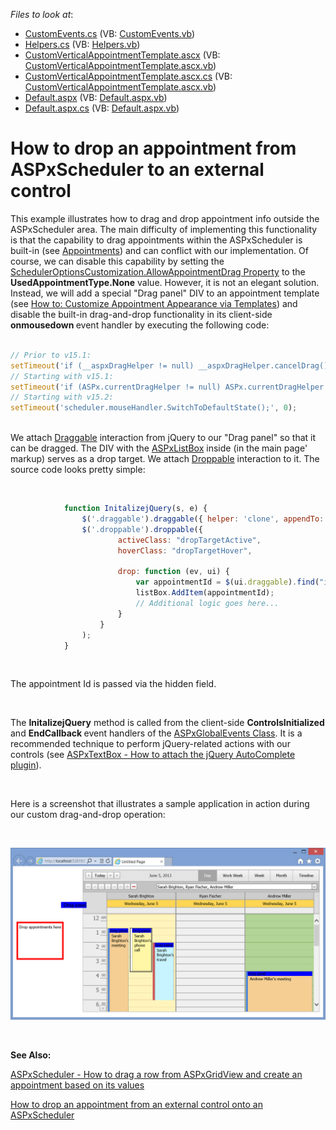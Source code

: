 <!-- default file list -->
*Files to look at*:

* [CustomEvents.cs](./CS/App_Code/CustomEvents.cs) (VB: [CustomEvents.vb](./VB/App_Code/CustomEvents.vb))
* [Helpers.cs](./CS/App_Code/Helpers.cs) (VB: [Helpers.vb](./VB/App_Code/Helpers.vb))
* [CustomVerticalAppointmentTemplate.ascx](./CS/CustomForms/CustomVerticalAppointmentTemplate.ascx) (VB: [CustomVerticalAppointmentTemplate.ascx.vb](./VB/CustomForms/CustomVerticalAppointmentTemplate.ascx.vb))
* [CustomVerticalAppointmentTemplate.ascx.cs](./CS/CustomForms/CustomVerticalAppointmentTemplate.ascx.cs) (VB: [CustomVerticalAppointmentTemplate.ascx.vb](./VB/CustomForms/CustomVerticalAppointmentTemplate.ascx.vb))
* [Default.aspx](./CS/Default.aspx) (VB: [Default.aspx.vb](./VB/Default.aspx.vb))
* [Default.aspx.cs](./CS/Default.aspx.cs) (VB: [Default.aspx.vb](./VB/Default.aspx.vb))
<!-- default file list end -->
# How to drop an appointment from ASPxScheduler to an external control


<p>This example illustrates how to drag and drop appointment info outside the ASPxScheduler area. The main difficulty of implementing this functionality is that the capability to drag appointments within the ASPxScheduler is built-in (see <a href="http://documentation.devexpress.com/#AspNet/CustomDocument3823">Appointments</a>) and can conflict with our implementation. Of course, we can disable this capability by setting the <a href="http://documentation.devexpress.com/#CoreLibraries/DevExpressXtraSchedulerSchedulerOptionsCustomization_AllowAppointmentDragtopic">SchedulerOptionsCustomization.AllowAppointmentDrag Property</a> to the <strong>UsedAppointmentType.None</strong> value. However, it is not an elegant solution. Instead, we will add a special "Drag panel" DIV to an appointment template (see <a href="http://documentation.devexpress.com/#AspNet/CustomDocument4220">How to: Customize Appointment Appearance via Templates</a>) and disable the built-in drag-and-drop functionality in its client-side <strong>onmousedown </strong>event handler by executing the following code:<br><br></p>


```js
// Prior to v15.1:
setTimeout('if (__aspxDragHelper != null) __aspxDragHelper.cancelDrag();', 0);
// Starting with v15.1:
setTimeout('if (ASPx.currentDragHelper != null) ASPx.currentDragHelper.cancelDrag();', 0);
// Starting with v15.2:
setTimeout('scheduler.mouseHandler.SwitchToDefaultState();', 0);
```


<p><br>We attach <a href="http://jqueryui.com/draggable/">Draggable</a> interaction from jQuery to our "Drag panel" so that it can be dragged. The DIV with the <a href="http://documentation.devexpress.com/#AspNet/clsDevExpressWebASPxEditorsASPxListBoxtopic">ASPxListBox</a> inside (in the main page' markup) serves as a drop target. We attach <a href="http://jqueryui.com/droppable/">Droppable</a> interaction to it. The source code looks pretty simple:</p>
<p> </p>


```js
            function InitalizejQuery(s, e) {
                $('.draggable').draggable({ helper: 'clone', appendTo: 'body', zIndex: 100 });
                $('.droppable').droppable({
                        activeClass: "dropTargetActive",
                        hoverClass: "dropTargetHover",
                        
                        drop: function (ev, ui) {
                            var appointmentId = $(ui.draggable).find("input[type='hidden']").val();
                            listBox.AddItem(appointmentId);
                            // Additional logic goes here...
                        }
                    }
                );
            }
```


<p> </p>
<p>The appointment Id is passed via the hidden field.</p>
<p> </p>
<p>The <strong>InitalizejQuery</strong> method is called from the client-side <strong>ControlsInitialized </strong>and <strong>EndCallback </strong>event handlers of the <a href="http://documentation.devexpress.com/#AspNet/clsDevExpressWebASPxGlobalEventsASPxGlobalEventstopic">ASPxGlobalEvents Class</a>. It is a recommended technique to perform jQuery-related actions with our controls (see <a href="https://www.devexpress.com/Support/Center/p/E3325">ASPxTextBox - How to attach the jQuery AutoComplete plugin</a>).</p>
<p> </p>
<p>Here is a screenshot that illustrates a sample application in action during our custom drag-and-drop operation:</p>
<p> </p>
<p><img src="https://raw.githubusercontent.com/DevExpress-Examples/how-to-drop-an-appointment-from-aspxscheduler-to-an-external-control-e4708/15.1.3+/media/ea5c6768-7a99-4200-a7b1-eab2c96b38d9.png"></p>
<p> </p>
<p><strong>See Also:</strong></p>
<p><a href="https://www.devexpress.com/Support/Center/p/E4292">ASPxScheduler - How to drag a row from ASPxGridView and create an appointment based on its values</a></p>
<p><a href="https://www.devexpress.com/Support/Center/p/E4746">How to drop an appointment from an external control onto an ASPxScheduler</a></p>

<br/>


